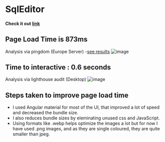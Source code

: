# SqlEditor
   #### Check it out [link](https://wonderful-noether-9974b0.netlify.app/)

## Page Load Time is 873ms
  Analysis via pingdom (Europe Server) -[see results](https://tools.pingdom.com/#5f36eec180c00000)
  ![image](https://user-images.githubusercontent.com/48146815/139681427-de25feb1-6174-436b-884e-b7f0fa8b7b8e.png)


## Time to interactive : 0.6 seconds
  Analysis via lighthouse audit (Desktop)
  ![image](https://user-images.githubusercontent.com/48146815/139682110-93bd7e66-1ec5-4e32-b86a-79171c27e820.png)



## Steps taken to improve page load time
 - I used Angular material for most of the UI, that improved a lot of speed and decreased the bundle size.
 - I also reduces bundle sizes by eleminating unused css and JavaScript.
 - Using formats like .webp helps optimize the images a lot but for now I have used .png images, and as they are single coloured, they are quite smaller than jpeg.
